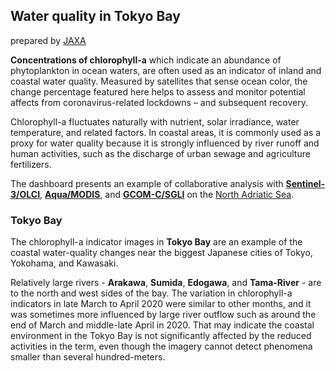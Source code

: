 ## Water quality in Tokyo Bay

prepared by [JAXA](https://global.jaxa.jp/) 

**Concentrations of chlorophyll-a**  which indicate an abundance of phytoplankton in ocean waters, are often used as an indicator of inland and coastal water quality. Measured by satellites that sense ocean color, the change percentage featured here helps to assess and monitor potential affects from coronavirus-related lockdowns – and subsequent recovery.

Chlorophyll-a fluctuates naturally with nutrient, solar irradiance, water temperature, and related factors. In coastal areas, it is commonly used as a proxy for water quality because it is strongly influenced by river runoff and human activities, such as the discharge of urban sewage and agriculture fertilizers.

The dashboard presents an example of collaborative analysis with **[Sentinel-3/OLCI](https://sentinel.esa.int/web/sentinel/user-guides/sentinel-3-olci)**, **[Aqua/MODIS](https://oceancolor.gsfc.nasa.gov/data/aqua/)**, and **[GCOM-C/SGLI](https://global.jaxa.jp/projects/sat/gcom_c/)** on the [North Adriatic Sea](https://www.eodashboard.org/?indicator=N3b&poi=IT6-N3b). 

### Tokyo Bay 

The chlorophyll-a indicator images in **Tokyo Bay** are an example of the coastal water-quality changes near the biggest Japanese cities of Tokyo, Yokohama, and Kawasaki. 

Relatively large rivers - **Arakawa**, **Sumida**, **Edogawa**, and **Tama-River** - are to the north and west sides of the bay. The variation in chlorophyll-a indicators in late March to April 2020 were similar to other months, and it was sometimes more influenced by large river outflow such as around the end of March and middle-late April in 2020. That may indicate the coastal environment in the Tokyo Bay is not significantly affected by the reduced activities in the term, even though the imagery cannot detect phenomena smaller than several hundred-meters.
